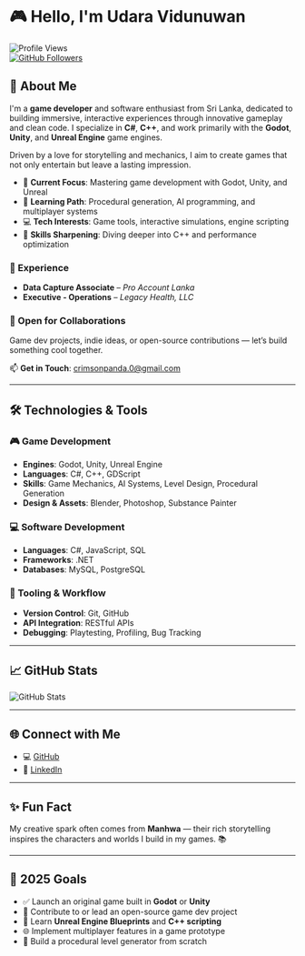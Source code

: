 # 🎮 Hello, I'm Udara Vidunuwan

![Profile Views](https://komarev.com/ghpvc/?username=I-TH4UM13L)  
[![GitHub Followers](https://img.shields.io/github/followers/I-TH4UM13L?label=Followers)](https://github.com/I-TH4UM13L)

## 🚀 About Me

I'm a **game developer** and software enthusiast from Sri Lanka, dedicated to building immersive, interactive experiences through innovative gameplay and clean code. I specialize in **C#**, **C++**, and work primarily with the **Godot**, **Unity**, and **Unreal Engine** game engines.

Driven by a love for storytelling and mechanics, I aim to create games that not only entertain but leave a lasting impression.

- 🎯 **Current Focus**: Mastering game development with Godot, Unity, and Unreal  
- 🌱 **Learning Path**: Procedural generation, AI programming, and multiplayer systems  
- 💻 **Tech Interests**: Game tools, interactive simulations, engine scripting  
- 🧠 **Skills Sharpening**: Diving deeper into C++ and performance optimization  

### 💼 Experience
- **Data Capture Associate** – *Pro Account Lanka*  
- **Executive - Operations** – *Legacy Health, LLC*

### 🤝 Open for Collaborations  
Game dev projects, indie ideas, or open-source contributions — let’s build something cool together.

📫 **Get in Touch**: [crimsonpanda.0@gmail.com](mailto:crimsonpanda.0@gmail.com)

---

## 🛠️ Technologies & Tools

### 🎮 Game Development
- **Engines**: Godot, Unity, Unreal Engine  
- **Languages**: C#, C++, GDScript  
- **Skills**: Game Mechanics, AI Systems, Level Design, Procedural Generation  
- **Design & Assets**: Blender, Photoshop, Substance Painter  

### 💻 Software Development
- **Languages**: C#, JavaScript, SQL  
- **Frameworks**: .NET  
- **Databases**: MySQL, PostgreSQL  

### 🔧 Tooling & Workflow
- **Version Control**: Git, GitHub  
- **API Integration**: RESTful APIs  
- **Debugging**: Playtesting, Profiling, Bug Tracking  

---

## 📈 GitHub Stats

![GitHub Stats](https://github-readme-stats.vercel.app/api?username=I-TH4UM13L&show_icons=true&count_private=true&hide=stars&theme=dark)

---

## 🌐 Connect with Me

- 💻 [GitHub](https://github.com/I-TH4UM13L)  
- 💼 [LinkedIn](https://www.linkedin.com/in/udara-vidunuwan-431493210/)

---

## ✨ Fun Fact

My creative spark often comes from **Manhwa** — their rich storytelling inspires the characters and worlds I build in my games. 📚

---

## 🎯 2025 Goals

- ✅ Launch an original game built in **Godot** or **Unity**  
- 🔄 Contribute to or lead an open-source game dev project  
- 🚀 Learn **Unreal Engine Blueprints** and **C++ scripting**  
- 🌐 Implement multiplayer features in a game prototype  
- 🧪 Build a procedural level generator from scratch
